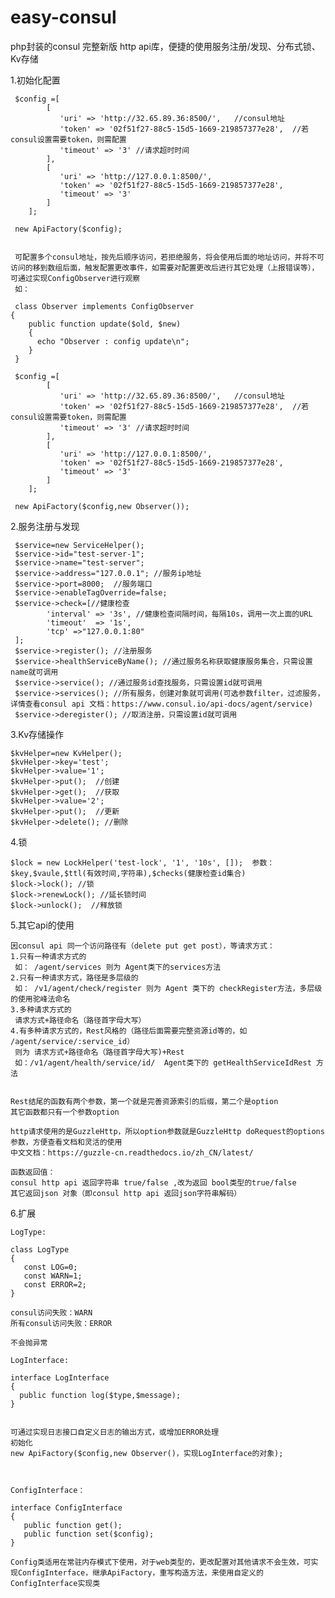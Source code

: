 # easy-consul

php封装的consul 完整新版 http api库，便捷的使用服务注册/发现、分布式锁、Kv存储

1.初始化配置

     $config =[
            [
               'uri' => 'http://32.65.89.36:8500/',   //consul地址
               'token' => '02f51f27-88c5-15d5-1669-219857377e28',  //若consul设置需要token，则需配置
               'timeout' => '3' //请求超时时间
            ],
            [
               'uri' => 'http://127.0.0.1:8500/',
               'token' => '02f51f27-88c5-15d5-1669-219857377e28',
               'timeout' => '3'
            ]
        ];
        
     new ApiFactory($config);
     
     
     可配置多个consul地址，按先后顺序访问，若拒绝服务，将会使用后面的地址访问，并将不可访问的移到数组后面，触发配置更改事件，如需要对配置更改后进行其它处理（上报错误等），可通过实现ConfigObserver进行观察
     如：
     
     class Observer implements ConfigObserver
    {
        public function update($old, $new)
        {
          echo "Observer : config update\n";
        }
     }
     
     $config =[
            [
               'uri' => 'http://32.65.89.36:8500/',   //consul地址
               'token' => '02f51f27-88c5-15d5-1669-219857377e28',  //若consul设置需要token，则需配置
               'timeout' => '3' //请求超时时间
            ],
            [
               'uri' => 'http://127.0.0.1:8500/',
               'token' => '02f51f27-88c5-15d5-1669-219857377e28',
               'timeout' => '3'
            ]
        ];
     
     new ApiFactory($config,new Observer());
     
     
  2.服务注册与发现
  
     $service=new ServiceHelper();
     $service->id="test-server-1";
     $service->name="test-server";
     $service->address="127.0.0.1"; //服务ip地址
     $service->port=8000;  //服务端口
     $service->enableTagOverride=false;
     $service->check=[//健康检查
            'interval' => '3s', //健康检查间隔时间，每隔10s，调用一次上面的URL
            'timeout'  => '1s',
            'tcp' =>"127.0.0.1:80" 
     ];
     $service->register(); //注册服务
     $service->healthServiceByName(); //通过服务名称获取健康服务集合，只需设置name就可调用
     $service->service(); //通过服务id查找服务，只需设置id就可调用
     $service->services(); //所有服务，创建对象就可调用(可选参数filter，过滤服务，详情查看consul api 文档：https://www.consul.io/api-docs/agent/service)
     $service->deregister(); //取消注册，只需设置id就可调用
     
  3.Kv存储操作
    
    $kvHelper=new KvHelper();
    $kvHelper->key='test';
    $kvHelper->value='1';
    $kvHelper->put();  //创建
    $kvHelper->get();  //获取
    $kvHelper->value='2';
    $kvHelper->put();  //更新
    $kvHelper->delete(); //删除
     
  4.锁
  
    $lock = new LockHelper('test-lock', '1', '10s', []);  参数：$key,$vaule,$ttl(有效时间,字符串),$checks(健康检查id集合)
    $lock->lock(); //锁
    $lock->renewLock(); //延长锁时间
    $lock->unlock();  //释放锁
    
  5.其它api的使用
    
    因consul api 同一个访问路径有（delete put get post），等请求方式：
    1.只有一种请求方式的
     如： /agent/services 则为 Agent类下的services方法
    2.只有一种请求方式，路径是多层级的
     如： /v1/agent/check/register 则为 Agent 类下的 checkRegister方法，多层级的使用驼峰法命名
    3.多种请求方式的
     请求方式+路径命名（路径首字母大写）
    4.有多种请求方式的，Rest风格的（路径后面需要完整资源id等的，如 /agent/service/:service_id）
     则为 请求方式+路径命名（路径首字母大写)+Rest  
     如：/v1/agent/health/service/id/  Agent类下的 getHealthServiceIdRest 方法
  
  
    Rest结尾的函数有两个参数，第一个就是完善资源索引的后缀，第二个是option
    其它函数都只有一个参数option
    
    http请求使用的是GuzzleHttp，所以option参数就是GuzzleHttp doRequest的options参数，方便查看文档和灵活的使用
    中文文档：https://guzzle-cn.readthedocs.io/zh_CN/latest/
    
    函数返回值：
    consul http api 返回字符串 true/false ,改为返回 bool类型的true/false
    其它返回json 对象（即consul http api 返回json字符串解码）
    
    
    
  6.扩展
  
    LogType:
  
    class LogType  
    {
       const LOG=0;
       const WARN=1;
       const ERROR=2;
    }
    
    consul访问失败：WARN
    所有consul访问失败：ERROR
    
    不会抛异常
  
    LogInterface:
    
    interface LogInterface
    {
      public function log($type,$message);
    }
    
    
    可通过实现日志接口自定义日志的输出方式，或增加ERROR处理
    初始化
    new ApiFactory($config,new Observer()，实现LogInterface的对象);
    
    
    
    ConfigInterface：
    
    interface ConfigInterface
    {
       public function get();
       public function set($config);
    }
    
    Config类适用在常驻内存模式下使用，对于web类型的，更改配置对其他请求不会生效，可实现ConfigInterface，继承ApiFactory，重写构造方法，来使用自定义的ConfigInterface实现类
    
  
    
     
     
